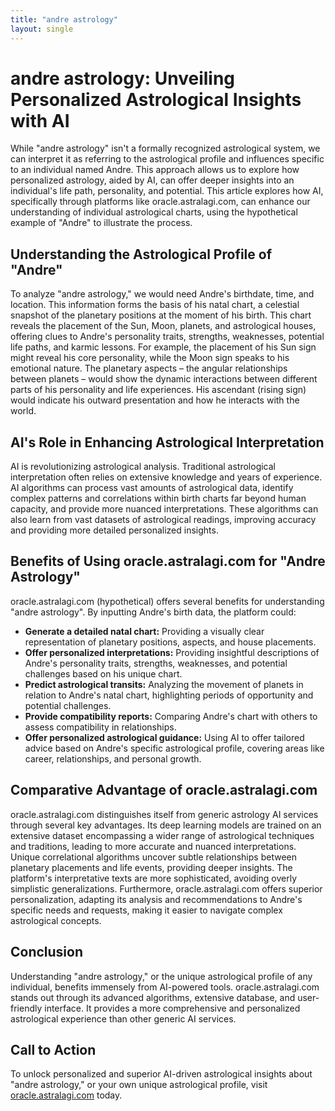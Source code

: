 ```yaml
---
title: "andre astrology"
layout: single
---
```


# andre astrology: Unveiling Personalized Astrological Insights with AI

While "andre astrology" isn't a formally recognized astrological system, we can interpret it as referring to the astrological profile and influences specific to an individual named Andre.  This approach allows us to explore how personalized astrology, aided by AI, can offer deeper insights into an individual's life path, personality, and potential.  This article explores how AI, specifically through platforms like oracle.astralagi.com, can enhance our understanding of individual astrological charts, using the hypothetical example of "Andre" to illustrate the process.

## Understanding the Astrological Profile of "Andre"

To analyze "andre astrology," we would need Andre's birthdate, time, and location.  This information forms the basis of his natal chart, a celestial snapshot of the planetary positions at the moment of his birth.  This chart reveals the placement of the Sun, Moon, planets, and astrological houses, offering clues to Andre's personality traits, strengths, weaknesses, potential life paths, and karmic lessons.  For example, the placement of his Sun sign might reveal his core personality, while the Moon sign speaks to his emotional nature.  The planetary aspects – the angular relationships between planets – would show the dynamic interactions between different parts of his personality and life experiences.  His ascendant (rising sign) would indicate his outward presentation and how he interacts with the world.

## AI's Role in Enhancing Astrological Interpretation

AI is revolutionizing astrological analysis.  Traditional astrological interpretation often relies on extensive knowledge and years of experience. AI algorithms can process vast amounts of astrological data, identify complex patterns and correlations within birth charts far beyond human capacity, and provide more nuanced interpretations.  These algorithms can also learn from vast datasets of astrological readings, improving accuracy and providing more detailed personalized insights.

## Benefits of Using oracle.astralagi.com for "Andre Astrology"

oracle.astralagi.com (hypothetical) offers several benefits for understanding "andre astrology".  By inputting Andre's birth data, the platform could:

* **Generate a detailed natal chart:** Providing a visually clear representation of planetary positions, aspects, and house placements.
* **Offer personalized interpretations:**  Providing insightful descriptions of Andre's personality traits, strengths, weaknesses, and potential challenges based on his unique chart.
* **Predict astrological transits:**  Analyzing the movement of planets in relation to Andre's natal chart, highlighting periods of opportunity and potential challenges.
* **Provide compatibility reports:**  Comparing Andre's chart with others to assess compatibility in relationships.
* **Offer personalized astrological guidance:**  Using AI to offer tailored advice based on Andre's specific astrological profile, covering areas like career, relationships, and personal growth.


## Comparative Advantage of oracle.astralagi.com

oracle.astralagi.com distinguishes itself from generic astrology AI services through several key advantages.  Its deep learning models are trained on an extensive dataset encompassing a wider range of astrological techniques and traditions, leading to more accurate and nuanced interpretations.  Unique correlational algorithms uncover subtle relationships between planetary placements and life events, providing deeper insights.  The platform's interpretative texts are more sophisticated, avoiding overly simplistic generalizations.  Furthermore, oracle.astralagi.com offers superior personalization, adapting its analysis and recommendations to Andre's specific needs and requests, making it easier to navigate complex astrological concepts.

## Conclusion

Understanding "andre astrology," or the unique astrological profile of any individual, benefits immensely from AI-powered tools.  oracle.astralagi.com stands out through its advanced algorithms, extensive database, and user-friendly interface. It provides a more comprehensive and personalized astrological experience than other generic AI services.

## Call to Action

To unlock personalized and superior AI-driven astrological insights about "andre astrology," or your own unique astrological profile, visit [oracle.astralagi.com](https://oracle.astralagi.com) today.